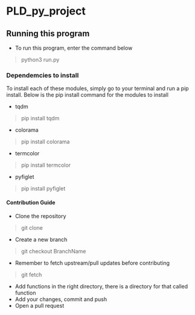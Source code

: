 # PLD_py_project

## Running this program

- To run this program, enter the command below

> python3 run.py

### Dependemcies to install

To install each of these modules, simply go to your terminal and run a pip install. Below is the pip install command for the modules to install

- tqdm

> pip install tqdm

- colorama

> pip install colorama

- termcolor

> pip install termcolor

- pyfiglet

> pip install pyfiglet

#### Contribution Guide

- Clone the repository

> git clone

- Create a new branch

> git checkout BranchName

- Remember to fetch upstream/pull updates before contributing

> git fetch

- Add functions in the right directory, there is a directory for that called function
- Add your changes, commit and push
- Open a pull request
